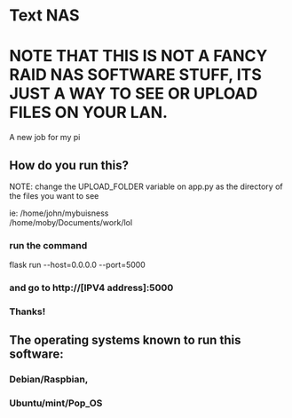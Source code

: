 # Text NAS


# NOTE THAT THIS IS NOT A FANCY RAID NAS SOFTWARE STUFF, ITS JUST A WAY TO SEE OR UPLOAD FILES ON YOUR LAN.

A new job for my pi


## How do you run this?

NOTE: change the UPLOAD_FOLDER variable on app.py as the directory of the files you want to see

ie: /home/john/mybuisness <br/>
    /home/moby/Documents/work/lol
 
 
 ### run the command
 
 flask run --host=0.0.0.0 --port=5000
 
### and go to http://[IPV4 address]:5000
 
 
### Thanks!
 
 
## The operating systems known to run this software:
 
 ### Debian/Raspbian,
 
 ### Ubuntu/mint/Pop_OS
